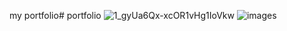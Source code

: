 my portfolio#   p o r t f o l i o 
 
 ![1_gyUa6Qx-xcOR1vHg1IoVkw](https://github.com/user-attachments/assets/fa9104b4-4531-466f-8626-c693c35675dc)
![images](https://github.com/user-attachments/assets/19dc4613-267f-49e2-9a19-aa072046c65f)
